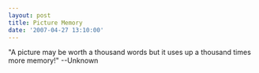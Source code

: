 ```yaml
---
layout: post
title: Picture Memory
date: '2007-04-27 13:10:00'
---
```


"A picture may be worth a thousand words but it uses up a thousand times more memory!" --Unknown